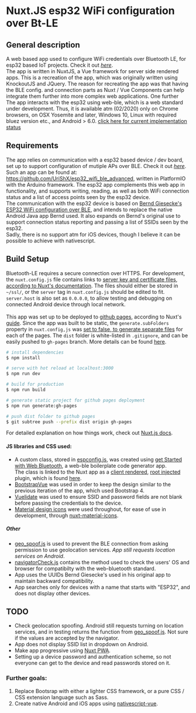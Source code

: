 # Nuxt.JS esp32 WiFi configuration over Bt-LE

## General description

A web based app used to configure WiFi credentials over Bluetooth LE, for esp32 based IoT projects. Check it out _[here](https://urishx.github.io/Nuxt_esp32_web-ble_wifi_config/)_. \
The app is written in NuxtJS, a Vue framework for server side rendered apps. This is a recreation of the app, which was originally written using KnockoutJS and JQuery. The reason for recreating the app was that having the BLE config. and connection parts as Nuxt / Vue Components can help integrate them further into more complex web applications. One further \
The app interacts with the esp32 using web-ble, which is a web standard under development. Thus, it is available atm (02/2020) only on Chrome browsers, on OSX Yosemite and later, Windows 10, Linux with required bluez version etc., and Android > 6.0. [click here for current implementation status](https://github.com/WebBluetoothCG/web-bluetooth/blob/master/implementation-status.md)

## Requirements

The app relies on communication with a esp32 based device / dev board, set up to support configuration of mutiple APs over BLE. Check it out _[here](https://urishx.github.io/Nuxt_esp32_web-ble_wifi_config/)_. \
Such an app can be found at: https://github.com/UriShX/esp32_wifi_ble_advanced, written in PlatformIO with the Arduino framework. The esp32 app complements this web app in functionality, and supports writing, reading, as well as both WiFi connection status and a list of access points seen by the esp32 device. \
The communication with the esp32 device is based on [Bernd Giesecke's ESP32 WiFi configuration over BLE](https://desire.giesecke.tk/index.php/2018/04/06/esp32-wifi-setup-over-ble/), and intends to replace the native Android Java app Bernd used. It also expands on Bernd's original use to support connection status reporting and passing a list of SSIDs seen by the esp32. \
Sadly, there is no support atm for iOS devices, though I believe it can be possible to achieve with nativescript.

## Build Setup

Bluetooth-LE requires a secure connection over HTTPS. For development, the `nuxt.config.js` file contains links to [server key and certificate files](https://letsencrypt.org/docs/certificates-for-localhost/#making-and-trusting-your-own-certificates), [according to Nuxt's documentation](https://nuxtjs.org/api/configuration-server#example-using-https-configuration). The files should either be stored in `~/ssl/`, or the `server` tag in `nuxt.config.js` should be edited to fit. `server.host` is also set as `0.0.0.0`, to allow testing and debugging on connected Android device through local network. \
 \
This app was set up to be deployed to [github pages](https://pages.github.com/), according to Nuxt's [guide](https://nuxtjs.org/faq/github-pages#__layout). Since the app was built to be static, the `generate.subFolders` property in `nuxt.config,js` was [set to false, to generate separate files](https://nuxtjs.org/api/configuration-generate/#subfolders) for each of the pages. The `dist` folder is white-listed in `.gitignore`, and can be easily pushed to `gh-pages` branch. More details can be found [here](https://gist.github.com/belohlavek/61dd16c08cd9c57a168408b9ac4121c2).

```bash
# install dependencies
$ npm install

# serve with hot reload at localhost:3000
$ npm run dev

# build for production
$ npm run build

# generate static project for github pages deployment
$ npm run generate:gh-pages

# push dist folder to github pages
$ git subtree push --prefix dist origin gh-pages
```

For detailed explanation on how things work, check out [Nuxt.js docs](https://nuxtjs.org).

#### JS libraries and CSS used:

- A custom class, stored in [espconfig.js](https://github.com/UriShX/Nuxt_esp32_web-ble_wifi_config/blob/master/assets/espconfig.js), was created using [get Started with Web Bluetooth](https://beaufortfrancois.github.io/sandbox/web-bluetooth/generator/), a web-ble boilerplate code generator app. \
  The class is linked to the Nuxt app as a [client rendered](https://nuxtjs.org/guide/plugins/#name-conventional-plugin), [root injected](https://nuxtjs.org/guide/plugins/#inject-in-root-amp-context) plugin, which is found [here](https://github.com/UriShX/Nuxt_esp32_web-ble_wifi_config/blob/master/plugins/espconfig.client.js).
- [BootstrapVue](https://bootstrap-vue.org/) was used in order to keep the design similar to the previous iteration of the app, which used Bootstrap 4.
- [Vuelidate](https://vuelidate.js.org/) was used to ensure SSID and password fields are not blank before passing the credentials to the device.
- [Material design icons](https://material.io/resources/icons/?style=baseline) were used throughout, for ease of use in development, through [nuxt-material-icons](https://github.com/anteriovieira/nuxt-material-design-icons).

##### _Other_

- [geo_spoof.js](https://github.com/UriShX/Nuxt_esp32_web-ble_wifi_config/blob/master/static/geo_spoof.js) is used to prevent the BLE connection from asking permission to use geolocation services. _App still requests location services on Android_.
- [navigatorCheck.js](https://github.com/UriShX/Nuxt_esp32_web-ble_wifi_config/blob/master/assets/navigatorCheck.js) contains the method used to check the users' OS and browser for compatibilty with the web-bluetooth standard.
- App uses the UUIDs Bernd Giesecke's used in his original app to maintain backward compatibility.
- App searches only for devices with a name that starts with "ESP32", and does not display other devices.

## TODO

- Check geolocation spoofing. Android still requests turning on location services, and in testing returns the function from [geo_spoof.js](https://github.com/UriShX/Nuxt_esp32_web-ble_wifi_config/blob/master/static/geo_spoof.js). Not sure if the values are accepted by the navigator.
- App does not display SSID list in dropdown on Android.
- Make app progressive using [Nuxt PWA](https://pwa.nuxtjs.org/).
- Setting up a device password and authentication scheme, so not everyone can get to the device and read passwords stored on it.

### Further goals:

1. Replace Bootsrap with either a lighter CSS framework, or a pure CSS / CSS extension language such as Sass.
1. Create native Android and iOS apps using [nativescript-vue](https://nativescript-vue.org/en/docs/getting-started/code-sharing/).
